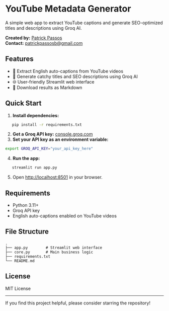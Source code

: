 # YouTube Metadata Generator

A simple web app to extract YouTube captions and generate SEO-optimized titles and descriptions using Groq AI.

**Created by:** [Patrick Passos](https://github.com/patrickpassosb)  
**Contact:** patrickpassosb@gmail.com

## Features

- 🎥 Extract English auto-captions from YouTube videos
- 🤖 Generate catchy titles and SEO descriptions using Groq AI
- 🌐 User-friendly Streamlit web interface
- 💾 Download results as Markdown

## Quick Start

1. **Install dependencies:**
```bash
   pip install -r requirements.txt
   ```
2. **Get a Groq API key:** [console.groq.com](https://console.groq.com)
3. **Set your API key as an environment variable:**
```bash
export GROQ_API_KEY="your_api_key_here"
```
4. **Run the app:**
```bash
   streamlit run app.py
   ```
5. Open [http://localhost:8501](http://localhost:8501) in your browser.

## Requirements

- Python 3.11+
- Groq API key
- English auto-captions enabled on YouTube videos

## File Structure

```
.
├── app.py        # Streamlit web interface
├── core.py       # Main business logic
├── requirements.txt
└── README.md
```

## License

MIT License

---

If you find this project helpful, please consider starring the repository!
